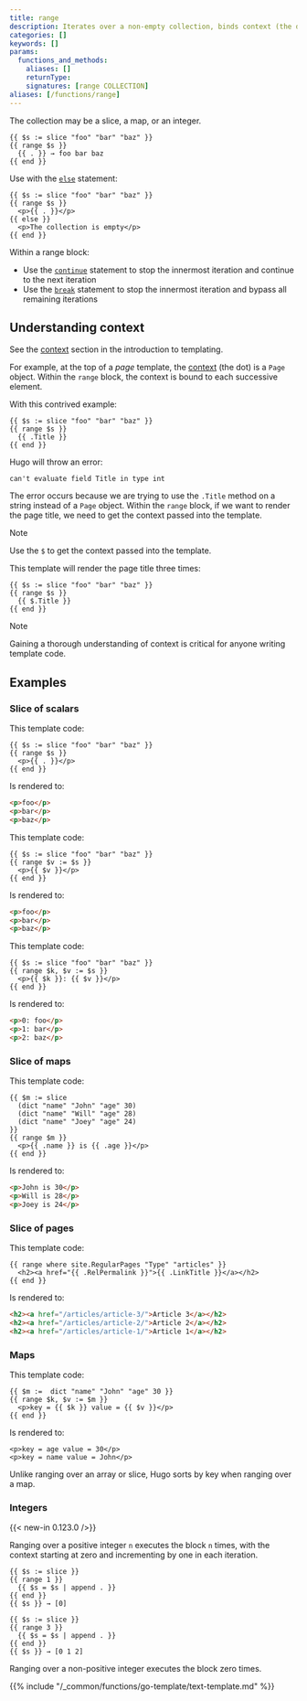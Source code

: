 ```yaml
---
title: range
description: Iterates over a non-empty collection, binds context (the dot) to successive elements, and executes the block.
categories: []
keywords: []
params:
  functions_and_methods:
    aliases: []
    returnType: 
    signatures: [range COLLECTION]
aliases: [/functions/range]
---
```


The collection may be a slice, a map, or an integer.

```go-html-template
{{ $s := slice "foo" "bar" "baz" }}
{{ range $s }}
  {{ . }} → foo bar baz
{{ end }}
```

Use with the [`else`] statement:

```go-html-template
{{ $s := slice "foo" "bar" "baz" }}
{{ range $s }}
  <p>{{ . }}</p>
{{ else }}
  <p>The collection is empty</p>
{{ end }}
```

Within a range block:

- Use the [`continue`] statement to stop the innermost iteration and continue to the next iteration
- Use the [`break`] statement to stop the innermost iteration and bypass all remaining iterations

## Understanding context

See the [context] section in the introduction to templating.

For example, at the top of a _page_ template, the [context](g) (the dot) is a `Page` object. Within the `range` block, the context is bound to each successive element.

With this contrived example:

```go-html-template
{{ $s := slice "foo" "bar" "baz" }}
{{ range $s }}
  {{ .Title }} 
{{ end }}
```

Hugo will throw an error:

```text
can't evaluate field Title in type int
```

The error occurs because we are trying to use the `.Title` method on a string instead of a `Page` object. Within the `range` block, if we want to render the page title, we need to get the context passed into the template.

> [!note]
> Use the `$` to get the context passed into the template.

This template will render the page title three times:

```go-html-template
{{ $s := slice "foo" "bar" "baz" }}
{{ range $s }}
  {{ $.Title }} 
{{ end }}
```

> [!note]
> Gaining a thorough understanding of context is critical for anyone writing template code.

## Examples

### Slice of scalars

This template code:

```go-html-template
{{ $s := slice "foo" "bar" "baz" }}
{{ range $s }}
  <p>{{ . }}</p>
{{ end }}
```

Is rendered to:

```html
<p>foo</p>
<p>bar</p>
<p>baz</p>
```

This template code:

```go-html-template
{{ $s := slice "foo" "bar" "baz" }}
{{ range $v := $s }}
  <p>{{ $v }}</p>
{{ end }}
```

Is rendered to:

```html
<p>foo</p>
<p>bar</p>
<p>baz</p>
```

This template code:

```go-html-template
{{ $s := slice "foo" "bar" "baz" }}
{{ range $k, $v := $s }}
  <p>{{ $k }}: {{ $v }}</p>
{{ end }}
```

Is rendered to:

```html
<p>0: foo</p>
<p>1: bar</p>
<p>2: baz</p>
```

### Slice of maps

This template code:

```go-html-template
{{ $m := slice
  (dict "name" "John" "age" 30)
  (dict "name" "Will" "age" 28)
  (dict "name" "Joey" "age" 24)
}}
{{ range $m }}
  <p>{{ .name }} is {{ .age }}</p>
{{ end }}
```

Is rendered to:

```html
<p>John is 30</p>
<p>Will is 28</p>
<p>Joey is 24</p>
```

### Slice of pages

This template code:

```go-html-template
{{ range where site.RegularPages "Type" "articles" }}
  <h2><a href="{{ .RelPermalink }}">{{ .LinkTitle }}</a></h2>
{{ end }}
```

Is rendered to:

```html
<h2><a href="/articles/article-3/">Article 3</a></h2>
<h2><a href="/articles/article-2/">Article 2</a></h2>
<h2><a href="/articles/article-1/">Article 1</a></h2>
```

### Maps

This template code:

```go-html-template
{{ $m :=  dict "name" "John" "age" 30 }}
{{ range $k, $v := $m }}
  <p>key = {{ $k }} value = {{ $v }}</p>
{{ end }}
```

Is rendered to:

```go-html-template
<p>key = age value = 30</p>
<p>key = name value = John</p>
```

Unlike ranging over an array or slice, Hugo sorts by key when ranging over a map.

### Integers

{{< new-in 0.123.0 />}}

Ranging over a positive integer `n` executes the block `n` times, with the context starting at zero and incrementing by one in each iteration.

```go-html-template
{{ $s := slice }}
{{ range 1 }}
  {{ $s = $s | append . }}
{{ end }}
{{ $s }} → [0]
```

```go-html-template
{{ $s := slice }}
{{ range 3 }}
  {{ $s = $s | append . }}
{{ end }}
{{ $s }} → [0 1 2]
```

Ranging over a non-positive integer executes the block zero times.

{{% include "/_common/functions/go-template/text-template.md" %}}

[`break`]: /functions/go-template/break/
[`continue`]: /functions/go-template/continue/
[`else`]: /functions/go-template/else/
[context]: /templates/introduction/#context
